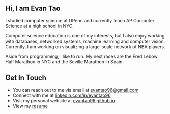 ## Hi, I am Evan Tao ##

I studied computer science at UPenn and currently teach AP Computer Science at a high school in NYC.

Computer science education is one of my interests, but I also enjoy working with databases, networked systems, machine learning and computer vision. Currently, I am working on visualizing a large-scale network of NBA players.

Aside from programming, I like to run. My next races are the Fred Lebow Half Marathon in NYC and the Seville Marathon in Spain. 

## Get In Touch ##

- You can reach out to me via email at evantao96@gmail.com 
- Connect with me at [linkedin.com/in/evantao96](https://linkedin.com/in/evantao96/ "Named link title")
- Visit my personal website at [evantao96.github.io](https://evantao96.github.io "Named link title")
- View my [resume](/resume.pdf/ "Named link title")

